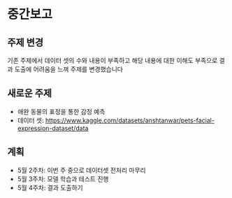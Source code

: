 # 중간보고

## 주제 변경 

기존 주제에서 데이터 셋의 수와 내용이 부족하고 해당 내용에 대한 이해도 부족으로 결과 도출에 어려움을 느껴 주제를 변경했습니다

## 새로운 주제
- 애완 동물의 표정을 통한 감정 예측
- 데이터 셋: https://www.kaggle.com/datasets/anshtanwar/pets-facial-expression-dataset/data

## 계획

- 5월 2주차: 이번 주 중으로 데이터셋 전처리 마무리  
- 5월 3주차: 모델 학습과 테스트 진행  
- 5월 4주차: 결과 도출하기
